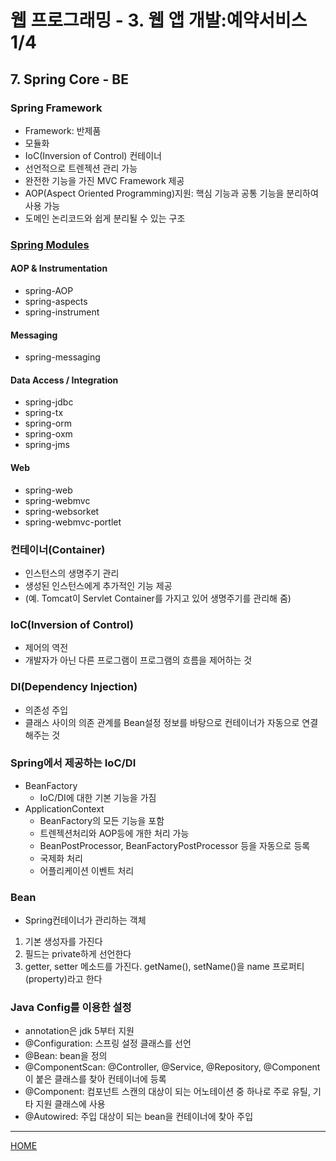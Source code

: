 # 웹 프로그래밍 - 3. 웹 앱 개발:예약서비스 1/4

## 7. Spring Core - BE

### Spring Framework
- Framework: 반제품
- 모듈화
- IoC(Inversion of Control) 컨테이너
- 선언적으로 트렌젝션 관리 가능
- 완전한 기능을 가진 MVC Framework 제공
- AOP(Aspect Oriented Programming)지원: 핵심 기능과 공통 기능을 분리하여 사용 가능
- 도메인 논리코드와 쉽게 분리될 수 있는 구조

### [Spring Modules](https://docs.spring.io/spring/docs/4.3.14.RELEASE/spring-framework-reference/htmlsingle/#overview)
#### AOP & Instrumentation
- spring-AOP
- spring-aspects
- spring-instrument

#### Messaging
- spring-messaging

#### Data Access / Integration
- spring-jdbc
- spring-tx
- spring-orm
- spring-oxm
- spring-jms

#### Web
- spring-web
- spring-webmvc
- spring-websorket
- spring-webmvc-portlet

### 컨테이너(Container)
- 인스턴스의 생명주기 관리
- 생성된 인스턴스에게 추가적인 기능 제공
- (예. Tomcat이 Servlet Container를 가지고 있어 생명주기를 관리해 줌)

### IoC(Inversion of Control)
- 제어의 역전
- 개발자가 아닌 다른 프로그램이 프로그램의 흐름을 제어하는 것

### DI(Dependency Injection)
- 의존성 주입
- 클래스 사이의 의존 관계를 Bean설정 정보를 바탕으로 컨테이너가 자동으로 연결해주는 것

### Spring에서 제공하는 IoC/DI
- BeanFactory
   + IoC/DI에 대한 기본 기능을 가짐
- ApplicationContext
   + BeanFactory의 모든 기능을 포함
   + 트렌젝션처리와 AOP등에 개한 처리 가능
   + BeanPostProcessor, BeanFactoryPostProcessor 등을 자동으로 등록
   + 국제화 처리
   + 어플리케이션 이벤트 처리

### Bean
- Spring컨테이너가 관리하는 객체
1. 기본 생성자를 가진다
2. 필드는 private하게 선언한다
3. getter, setter 메소드를 가진다. getName(), setName()을 name 프로퍼티(property)라고 한다

### Java Config를 이용한 설정
- annotation은 jdk 5부터 지원
- @Configuration: 스프링 설정 클래스를 선언
- @Bean: bean을 정의
- @ComponentScan: @Controller, @Service, @Repository, @Component이 붙은 클래스를 찾아 컨테이너에 등록
- @Component: 컴포넌트 스캔의 대상이 되는 어노테이션 중 하나로 주로 유틸, 기타 지원 클래스에 사용
- @Autowired: 주입 대상이 되는 bean을 컨테이너에 찾아 주입



---
[HOME](https://github.com/tunaep5/Boostcourse/blob/master/README.md)
